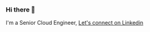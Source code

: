 ### Hi there 👋 
I'm a Senior Cloud Engineer, [ Let's connect on  Linkedin ](https://www.linkedin.com/in/peterkariukimutuura/) 

<!--

🔭 I’m a Senior Software Engineer, working on my cloud computing skills and knowledge by achieving as many certifications as i can.
  - Currently achieved **Cloud Computing Certifications**
    - [Google Cloud Certified Associate Engineer](https://www.credential.net/5a32cc46-91f3-4880-9724-d9621db3ff99)
    - [AWS Certified Cloud Practitioner](https://www.credly.com/badges/b3fcfb08-7731-47e9-b5a5-fa1cfe9c50ac)
    - [Zscaler Sales Engineer](https://verify.skilljar.com/c/6td5g2iz2rbc)
    - [Microsoft Certified: Azure Fundamentals](https://www.credly.com/badges/3a5dfd6b-e5ce-4c8c-a187-51d3702f511d)
    - [200-301 - Cisco Certified Network Associate](https://drive.google.com/file/d/1t3w4Rh5DdL-0oZn266I9Ec2RtkP00l7p/view)
  - Currently achieved **Cloud Security Certifications**
    - [Zero Trust Certified Architect (ZTCA)](https://verify.skilljar.com/c/9jp6n5k38stx)
    - [Zscaler Internet Access (ZIA) Certified Administrator](https://verify.skilljar.com/c/8gnhjushgx2i)
    - [Zscaler Private Access (ZPA) Certified Administrator](https://verify.skilljar.com/c/dqaipjcwx95e)
    - [Zscaler Internet Access (ZIA) Certified Professional](https://verify.skilljar.com/c/ix552m73za6v)
    - [Zscaler Private Access (ZPA) Certified Professional](https://verify.skilljar.com/c/mpqmaryxbirm)
    - [Zscaler Internet Access (ZIA) Certified Delivery Specialist](https://verify.skilljar.com/c/fwwrnbvhhi7m)
    - [Zscaler Private Access (ZPA) Certified Delivery Specialist](https://verify.skilljar.com/c/vwe2uvcii2bq)
    - [Zscaler Certified Sales Engineer](https://verify.skilljar.com/c/6td5g2iz2rbc)

  
- I'm working on attaining these certificates.
  - Google Cloud Professional Cloud Architect
  - Microsoft Certified: Azure Administrator Associate
  - Microsoft Certified: Azure Solutions Architect Expert
  - AWS Certified Solutions Architect Associate
  - AWS Certified Solutions Architect - Professional
  - Google Cloud Data Engineer


**peterkariukimutuura/peterkariukimutuura** is a ✨ _special_ ✨ repository because its `README.md` (this file) appears on your GitHub profile.

Here are some ideas to get you started:

- 🔭 I’m currently working on ...
- 🌱 I’m currently learning ...
- 👯 I’m looking to collaborate on ...
- 🤔 I’m looking for help with ...
- 💬 Ask me about ...
- 📫 How to reach me: ...
- 😄 Pronouns: ...
- ⚡ Fun fact: ...
-->
